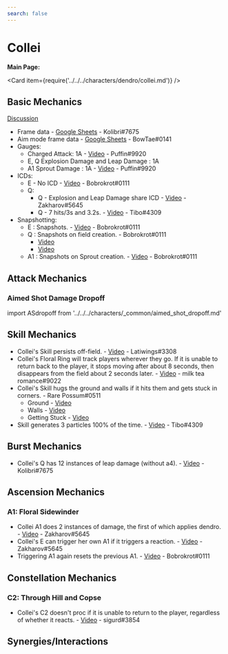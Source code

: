 ```yaml
---
search: false
---
```


# Collei

**Main Page:**

<Card item={require('../../../characters/dendro/collei.md')} />

## Basic Mechanics

[Discussion](https://tickets.deeznuts.moe/transcripts/collei-basic-mechanics)

* Frame data - [Google Sheets](https://docs.google.com/spreadsheets/d/1BHJW5zmHoPWUF_tAhCZRTrU-3Z9dZCvxrsiEJM24wOY/edit?usp=sharing) - Kolibri\#7675
* Aim mode frame data - [Google Sheets](https://docs.google.com/spreadsheets/d/187T-SngEZUUordjY_K_tF_DdvHjQju9CoBJdp2eJOis/edit?usp=sharing) - BowTae\#0141
* Gauges:
  * Charged Attack: 1A - [Video](https://youtu.be/NfwfnvjvmDE) - Puffin\#9920
  * E, Q Explosion Damage and Leap Damage : 1A
  * A1 Sprout Damage : 1A - [Video](https://youtu.be/wDsVdTCkS54) - Puffin\#9920
* ICDs:
  * E - No ICD - [Video](https://youtu.be/612kWuU7CrI) - Bobrokrot\#0111
  * Q:
    * Q - Explosion and Leap Damage share ICD - [Video](https://youtu.be/W6W9SevtB0o) - Zakharov\#5645
    * Q - 7 hits/3s and 3.2s. - [Video](https://youtu.be/IfpGG1bQHTM) - Tibo\#4309
* Snapshotting:
  * E : Snapshots. - [Video](https://youtu.be/bhNUn1K_Sng) - Bobrokrot\#0111
  * Q : Snapshots on field creation. - Bobrokrot\#0111
    * [Video](https://youtu.be/0fetZV5kLy4) 
    * [Video](https://youtu.be/zcyO-zB6-kM) 
  * A1 : Snapshots on Sprout creation. - [Video](https://youtu.be/grrnWrGVJFQ) - Bobrokrot\#0111
 
## Attack Mechanics

### Aimed Shot Damage Dropoff

import ASdropoff from '../../../characters/_common/aimed_shot_dropoff.md'

<ASdropoff />

## Skill Mechanics

* Collei's Skill persists off-field. - [Video](https://youtu.be/eMgUOwJeGh8) - Latiwings\#3308
* Collei's Floral Ring will track players wherever they go. If it is unable to return back to the player, it stops moving after about 8 seconds, then disappears from the field about 2 seconds later. - [Video](https://www.youtube.com/watch?v=tVaLVePcSa4) - milk tea romance\#9022
* Collei's Skill hugs the ground and walls if it hits them and gets stuck in corners. - Rare Possum\#0511
  * Ground - [Video](https://youtu.be/HaW7FLxIrVE)
  * Walls - [Video](https://youtu.be/JM_9pkUIjYE)
  * Getting Stuck - [Video](https://youtu.be/vX8XOteOg7k)
* Skill generates 3 particles 100% of the time. - [Video](https://youtu.be/USQbzm0qxbI) - Tibo\#4309


## Burst Mechanics

*  Collei's Q has 12 instances of leap damage (without a4). - [Video](https://youtu.be/5chUsA2IqHU?t=27) - Kolibri\#7675

## Ascension Mechanics

### A1: Floral Sidewinder

* Collei A1 does 2 instances of damage, the first of which applies dendro. - [Video](https://youtu.be/megXYAVX9vM) - Zakharov\#5645
* Collei's E can trigger her own A1 if it triggers a reaction. - [Video](https://youtu.be/megXYAVX9vM) - Zakharov\#5645
* Triggering A1 again resets the previous A1. - [Video](https://youtu.be/612kWuU7CrI) - Bobrokrot\#0111

## Constellation Mechanics

### C2: Through Hill and Copse

* Collei's C2 doesn't proc if it is unable to return to the player, regardless of whether it reacts. - [Video](https://youtu.be/dGji1X1tnUA) - sigurd\#3854

## Synergies/Interactions
